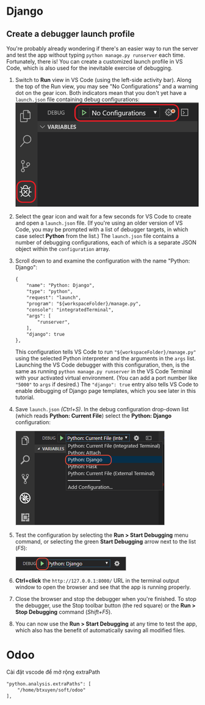 # Django
## Create a debugger launch profile #
You're probably already wondering if there's an easier way to run the server and test the app without typing `python manage.py runserver` each time. Fortunately, there is! You can create a customized launch profile in VS Code, which is also used for the inevitable exercise of debugging.

1. Switch to **Run** view in VS Code (using the left-side activity bar). Along the top of the Run view, you may see "No Configurations" and a warning dot on the gear icon. Both indicators mean that you don't yet have a `launch.json` file containing debug configurations:
![vscode-debugger](./src/static/vscode-debugger.png)

2. Select the gear icon and wait for a few seconds for VS Code to create and open a `launch.json` file. (If you're using an older version of VS Code, you may be prompted with a list of debugger targets, in which case select **Python** from the list.) The `launch.json` file contains a number of debugging configurations, each of which is a separate JSON object within the `configuration` array.

3. Scroll down to and examine the configuration with the name "Python: Django":
    ```
    {
        "name": "Python: Django",
        "type": "python",
        "request": "launch",
        "program": "${workspaceFolder}/manage.py",
        "console": "integratedTerminal",
        "args": [
            "runserver",
        ],
        "django": true
    },
    ```
    This configuration tells VS Code to run `"${workspaceFolder}/manage.py"` using the selected Python interpreter and the arguments in the `args` list. Launching the VS Code debugger with this configuration, then, is the same as running `python manage.py runserver` in the VS Code Terminal with your activated virtual environment. (You can add a port number like `"5000"` to `args` if desired.) The `"django": true` entry also tells VS Code to enable debugging of Django page templates, which you see later in this tutorial.

4. Save `launch.json` *(Ctrl+S)*. In the debug configuration drop-down list (which reads **Python: Current File**) select the **Python: Django** configuration:

    ![vscode-debugger-select](./src/static/vscode-debugger-select.png)

5. Test the configuration by selecting the **Run > Start Debugging** menu command, or selecting the green **Start Debugging** arrow next to the list (*F5*):

    ![vscode-run](./src/static/vscode-run.png)

6. **Ctrl+click** the `http://127.0.0.1:8000/` URL in the terminal output window to open the browser and see that the app is running properly.

7. Close the browser and stop the debugger when you're finished. To stop the debugger, use the Stop toolbar button (the red square) or the **Run > Stop Debugging** command (*Shift+F5*).

8. You can now use the **Run > Start Debugging** at any time to test the app, which also has the benefit of automatically saving all modified files.

# Odoo
Cài đặt vscode để mở rộng extraPath
```
"python.analysis.extraPaths": [
    "/home/btxuyen/soft/odoo"
],
```
